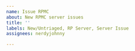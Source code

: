 ```yaml
---
name: Issue RPMC
about: New RPMC server issues
title: ''
labels: New/Untriaged, RP Server, Server Issue
assignees: nerdyjohnny

---
```




